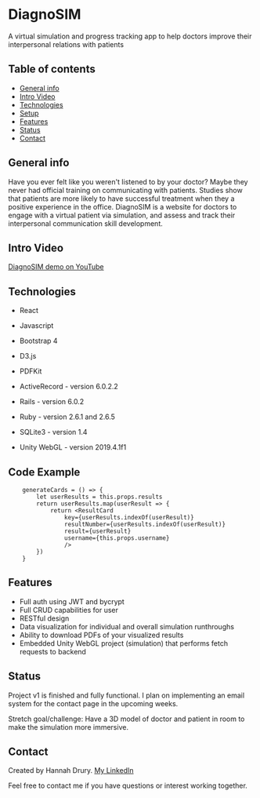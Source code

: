 # DiagnoSIM
A virtual simulation and progress tracking app to help doctors improve their interpersonal relations with patients

## Table of contents
* [General info](#general-info)
* [Intro Video](#intro-video)
* [Technologies](#technologies)
* [Setup](#setup)
* [Features](#features)
* [Status](#status)
* [Contact](#contact)

## General info
Have you ever felt like you weren't listened to by your doctor? Maybe they never had official training on communicating with patients. Studies show that patients are more likely to have successful treatment when they a positive experience in the office. DiagnoSIM is a website for doctors to engage with a virtual patient via simulation, and assess and track their interpersonal communication skill development. 

## Intro Video
[DiagnoSIM demo on YouTube](link)

## Technologies
* React
* Javascript
* Bootstrap 4
* D3.js
* PDFKit

* ActiveRecord - version 6.0.2.2
* Rails - version 6.0.2 
* Ruby - version 2.6.1 and 2.6.5
* SQLite3 - version 1.4

* Unity WebGL - version 2019.4.1f1

## Code Example
```
    generateCards = () => {        
        let userResults = this.props.results
        return userResults.map(userResult => {            
            return <ResultCard
                key={userResults.indexOf(userResult)}
                resultNumber={userResults.indexOf(userResult)} 
                result={userResult}
                username={this.props.username}
                />
        })
    }
```

## Features
* Full auth using JWT and bycrypt
* Full CRUD capabilities for user
* RESTful design
* Data visualization for individual and overall simulation runthroughs
* Ability to download PDFs of your visualized results
* Embedded Unity WebGL project (simulation) that performs fetch requests to backend

## Status
Project v1 is finished and fully functional. 
I plan on implementing an email system for the contact page in the upcoming weeks. 

Stretch goal/challenge: Have a 3D model of doctor and patient in room to make the simulation more immersive. 

## Contact
Created by Hannah Drury. [My LinkedIn](https://www.linkedin.com/in/hannah-drury-042a8391/)

Feel free to contact me if you have questions or interest working together. 




